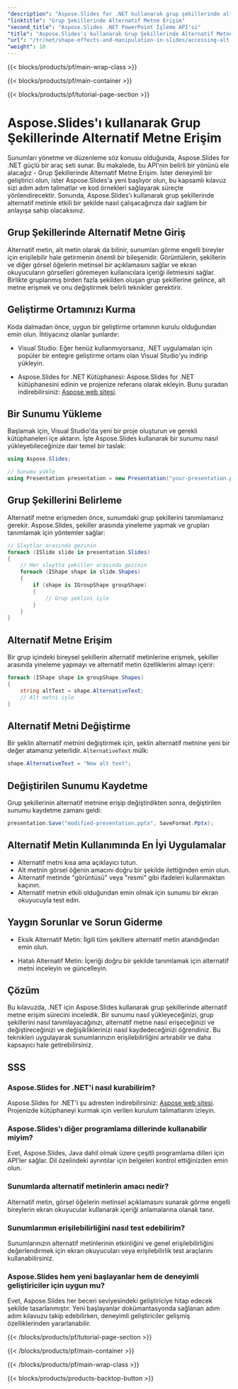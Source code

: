 ```yaml
---
"description": "Aspose.Slides for .NET kullanarak grup şekillerinde alternatif metne nasıl erişeceğinizi öğrenin. Kod örnekleriyle adım adım kılavuz."
"linktitle": "Grup Şekillerinde Alternatif Metne Erişim"
"second_title": "Aspose.Slides .NET PowerPoint İşleme API'si"
"title": "Aspose.Slides'ı kullanarak Grup Şekillerinde Alternatif Metne Erişim"
"url": "/tr/net/shape-effects-and-manipulation-in-slides/accessing-alt-text-group-shapes/"
"weight": 10
---
```


{{< blocks/products/pf/main-wrap-class >}}

{{< blocks/products/pf/main-container >}}

{{< blocks/products/pf/tutorial-page-section >}}

# Aspose.Slides'ı kullanarak Grup Şekillerinde Alternatif Metne Erişim


Sunumları yönetme ve düzenleme söz konusu olduğunda, Aspose.Slides for .NET güçlü bir araç seti sunar. Bu makalede, bu API'nin belirli bir yönünü ele alacağız - Grup Şekillerinde Alternatif Metne Erişim. İster deneyimli bir geliştirici olun, ister Aspose.Slides'a yeni başlıyor olun, bu kapsamlı kılavuz sizi adım adım talimatlar ve kod örnekleri sağlayarak süreçte yönlendirecektir. Sonunda, Aspose.Slides'ı kullanarak grup şekillerinde alternatif metinle etkili bir şekilde nasıl çalışacağınıza dair sağlam bir anlayışa sahip olacaksınız.

## Grup Şekillerinde Alternatif Metne Giriş

Alternatif metin, alt metin olarak da bilinir, sunumları görme engelli bireyler için erişilebilir hale getirmenin önemli bir bileşenidir. Görüntülerin, şekillerin ve diğer görsel öğelerin metinsel bir açıklamasını sağlar ve ekran okuyucuların görselleri göremeyen kullanıcılara içeriği iletmesini sağlar. Birlikte gruplanmış birden fazla şekilden oluşan grup şekillerine gelince, alt metne erişmek ve onu değiştirmek belirli teknikler gerektirir.

## Geliştirme Ortamınızı Kurma

Koda dalmadan önce, uygun bir geliştirme ortamının kurulu olduğundan emin olun. İhtiyacınız olanlar şunlardır:

- Visual Studio: Eğer henüz kullanmıyorsanız, .NET uygulamaları için popüler bir entegre geliştirme ortamı olan Visual Studio'yu indirip yükleyin.

- Aspose.Slides for .NET Kütüphanesi: Aspose.Slides for .NET kütüphanesini edinin ve projenize referans olarak ekleyin. Bunu şuradan indirebilirsiniz:  [Aspose web sitesi](https://reference.aspose.com/slides/net/).

## Bir Sunumu Yükleme

Başlamak için, Visual Studio'da yeni bir proje oluşturun ve gerekli kütüphaneleri içe aktarın. İşte Aspose.Slides kullanarak bir sunumu nasıl yükleyebileceğinize dair temel bir taslak:

```csharp
using Aspose.Slides;

// Sunumu yükle
using Presentation presentation = new Presentation("your-presentation.pptx");
```

## Grup Şekillerini Belirleme

Alternatif metne erişmeden önce, sunumdaki grup şekillerini tanımlamanız gerekir. Aspose.Slides, şekiller arasında yineleme yapmak ve grupları tanımlamak için yöntemler sağlar:

```csharp
// Slaytlar arasında gezinin
foreach (ISlide slide in presentation.Slides)
{
    // Her slaytta şekiller arasında gezinin
    foreach (IShape shape in slide.Shapes)
    {
        if (shape is IGroupShape groupShape)
        {
            // Grup şeklini işle
        }
    }
}
```

## Alternatif Metne Erişim

Bir grup içindeki bireysel şekillerin alternatif metinlerine erişmek, şekiller arasında yineleme yapmayı ve alternatif metin özelliklerini almayı içerir:

```csharp
foreach (IShape shape in groupShape.Shapes)
{
    string altText = shape.AlternativeText;
    // Alt metni işle
}
```

## Alternatif Metni Değiştirme

Bir şeklin alternatif metnini değiştirmek için, şeklin alternatif metnine yeni bir değer atamanız yeterlidir. `AlternativeText` mülk:

```csharp
shape.AlternativeText = "New alt text";
```

## Değiştirilen Sunumu Kaydetme

Grup şekillerinin alternatif metnine erişip değiştirdikten sonra, değiştirilen sunumu kaydetme zamanı geldi:

```csharp
presentation.Save("modified-presentation.pptx", SaveFormat.Pptx);
```

## Alternatif Metin Kullanımında En İyi Uygulamalar

- Alternatif metni kısa ama açıklayıcı tutun.
- Alt metnin görsel öğenin amacını doğru bir şekilde ilettiğinden emin olun.
- Alternatif metinde "görüntüsü" veya "resmi" gibi ifadeleri kullanmaktan kaçının.
- Alternatif metnin etkili olduğundan emin olmak için sunumu bir ekran okuyucuyla test edin.

## Yaygın Sorunlar ve Sorun Giderme

- Eksik Alternatif Metin: İlgili tüm şekillere alternatif metin atandığından emin olun.

- Hatalı Alternatif Metin: İçeriği doğru bir şekilde tanımlamak için alternatif metni inceleyin ve güncelleyin.

## Çözüm

Bu kılavuzda, .NET için Aspose.Slides kullanarak grup şekillerinde alternatif metne erişim sürecini inceledik. Bir sunumu nasıl yükleyeceğinizi, grup şekillerini nasıl tanımlayacağınızı, alternatif metne nasıl erişeceğinizi ve değiştireceğinizi ve değişikliklerinizi nasıl kaydedeceğinizi öğrendiniz. Bu teknikleri uygulayarak sunumlarınızın erişilebilirliğini artırabilir ve daha kapsayıcı hale getirebilirsiniz.

## SSS

### Aspose.Slides for .NET'i nasıl kurabilirim?

Aspose.Slides for .NET'i şu adresten indirebilirsiniz:  [Aspose web sitesi](https://reference.aspose.com/slides/net/). Projenizde kütüphaneyi kurmak için verilen kurulum talimatlarını izleyin.

### Aspose.Slides'ı diğer programlama dillerinde kullanabilir miyim?

Evet, Aspose.Slides, Java dahil olmak üzere çeşitli programlama dilleri için API'ler sağlar. Dil özelindeki ayrıntılar için belgeleri kontrol ettiğinizden emin olun.

### Sunumlarda alternatif metinlerin amacı nedir?

Alternatif metin, görsel öğelerin metinsel açıklamasını sunarak görme engelli bireylerin ekran okuyucular kullanarak içeriği anlamalarına olanak tanır.

### Sunumlarımın erişilebilirliğini nasıl test edebilirim?

Sunumlarınızın alternatif metinlerinin etkinliğini ve genel erişilebilirliğini değerlendirmek için ekran okuyucuları veya erişilebilirlik test araçlarını kullanabilirsiniz.

### Aspose.Slides hem yeni başlayanlar hem de deneyimli geliştiriciler için uygun mu?

Evet, Aspose.Slides her beceri seviyesindeki geliştiriciye hitap edecek şekilde tasarlanmıştır. Yeni başlayanlar dokümantasyonda sağlanan adım adım kılavuzu takip edebilirken, deneyimli geliştiriciler gelişmiş özelliklerinden yararlanabilir.

{{< /blocks/products/pf/tutorial-page-section >}}

{{< /blocks/products/pf/main-container >}}

{{< /blocks/products/pf/main-wrap-class >}}

{{< blocks/products/products-backtop-button >}}